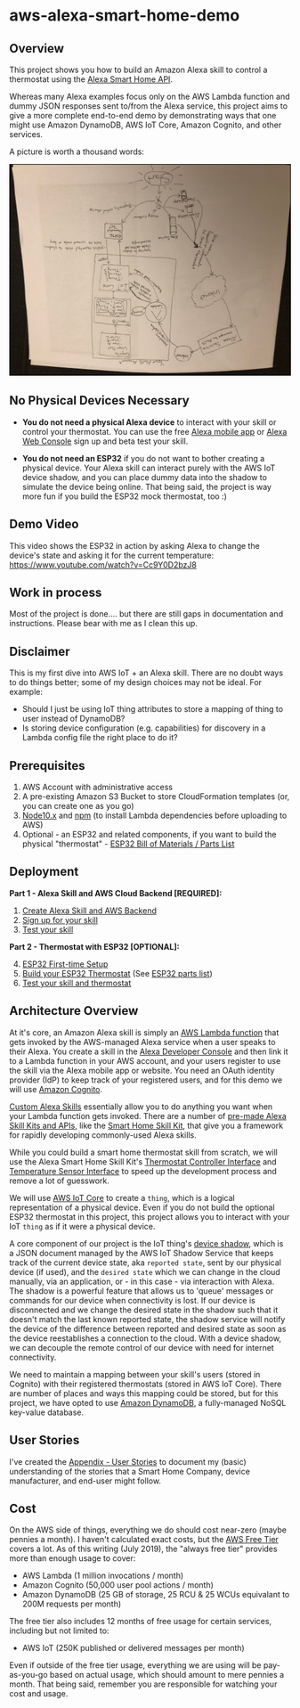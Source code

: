 # aws-alexa-smart-home-demo

## Overview
This project shows you how to build an Amazon Alexa skill to control a thermostat using the [Alexa Smart Home API](https://developer.amazon.com/docs/smarthome/understand-the-smart-home-skill-api.html).

Whereas many Alexa examples focus only on the AWS Lambda function and dummy JSON responses sent to/from the Alexa service, this project aims to give a more complete end-to-end demo by demonstrating ways that one might use Amazon DynamoDB, AWS IoT Core, Amazon Cognito, and other services. 

A picture is worth a thousand words: 

<img src="./images/architecture-overview.JPG" border="1" style="border-color: black;transform:rotate(180deg);">

## No Physical Devices Necessary

* **You do not need a physical Alexa device** to interact with your skill or control your thermostat. You can use the free [Alexa mobile app](https://www.amazon.com/gp/help/customer/display.html?nodeId=201602060) or [Alexa Web Console](https://alexa.amazon.com) sign up and beta test your skill. 

* **You do not need an ESP32** if you do not want to bother creating a physical device. Your Alexa skill can interact purely with the AWS IoT device shadow, and you can place dummy data into the shadow to simulate the device being online. That being said, the project is way more fun if you build the ESP32 mock thermostat, too :)

## Demo Video

This video shows the ESP32 in action by asking Alexa to change the device's state and asking it for the current temperature: 
https://www.youtube.com/watch?v=Cc9Y0D2bzJ8

## Work in process

Most of the project is done.... but there are still gaps in documentation and instructions. Please bear with me as I clean this up.

## Disclaimer

This is my first dive into AWS IoT + an Alexa skill. There are no doubt ways to do things better; some of my design choices may not be ideal. For example:

* Should I just be using IoT thing attributes to store a mapping of thing to user instead of DynamoDB?
* Is storing device configuration (e.g. capabilities) for discovery in a Lambda config file the right place to do it? 

## Prerequisites

1. AWS Account with administrative access
2. A pre-existing Amazon S3 Bucket to store CloudFormation templates (or, you can create one as you go)
3. [Node10.x](https://nodejs.org/en/download/) and [npm](https://www.npmjs.com/get-npm) (to install Lambda dependencies before uploading to AWS)
4. Optional - an ESP32 and related components, if you want to build the physical "thermostat" - [ESP32 Bill of Materials / Parts List](docs/esp32-parts-list.md)

## Deployment

**Part 1 - Alexa Skill and AWS Cloud Backend [REQUIRED]:**

1. [Create Alexa Skill and AWS Backend](./docs/01-create-alexa-skill-and-aws-backend.md)
1. [Sign up for your skill](./docs/02-sign-up-for-your-skill.md)
1. [Test your skill](./docs/03-test-skill-without-device.md)

**Part 2 - Thermostat with ESP32 [OPTIONAL]:**

4. [ESP32 First-time Setup](./docs/04-esp32-first-time-setup.md)
5. [Build your ESP32 Thermostat](./docs/05-build-esp32-thermostat.md) (See [ESP32 parts list](./docs/05a-esp32-parts-list.md))
6. [Test your skill and thermostat](./docs/06-test-skill-with-esp32.md)

## Architecture Overview

At it's core, an Amazon Alexa skill is simply an [AWS Lambda function](https://aws.amazon.com/lambda/) that gets invoked by the AWS-managed Alexa service when a user speaks to their Alexa. You create a skill in the [Alexa Developer Console](https://developer.amazon.com/alexa/console/ask) and then link it to a Lambda function in your AWS account, and your users register to use the skill via the Alexa mobile app or website. You need an OAuth identity provider (IdP) to keep track of your registered users, and for this demo we will use [Amazon Cognito](https://aws.amazon.com/cognito/).

[Custom Alexa Skills](https://developer.amazon.com/docs/custom-skills/understanding-custom-skills.html) essentially allow you to do anything you want when your Lambda function gets invoked. There are a number of [pre-made Alexa Skill Kits and APIs](https://developer.amazon.com/docs/ask-overviews/understanding-the-different-types-of-skills.html), like the [Smart Home Skill Kit](https://developer.amazon.com/docs/ask-overviews/understanding-the-different-types-of-skills.html#smart-home-skills-pre-built-model), that give you a framework for rapidly developing commonly-used Alexa skills. 

While you could build a smart home thermostat skill from scratch, we will use the Alexa Smart Home Skill Kit's [Thermostat Controller Interface](https://developer.amazon.com/docs/smarthome/build-smart-home-skills-for-hvac-devices.html) and [Temperature Sensor Interface](https://developer.amazon.com/docs/device-apis/alexa-temperaturesensor.html) to speed up the development process and remove a lot of guesswork. 

We will use [AWS IoT Core](https://aws.amazon.com/iot-core/) to create a `thing`, which is a logical representation of a physical device. Even if you do not build the optional ESP32 thermostat in this project, this project allows you to interact with your IoT `thing` as if it were a physical device.

A core component of our project is the IoT thing's [device shadow](https://docs.aws.amazon.com/iot/latest/developerguide/iot-device-shadows.html), which is a JSON document managed by the AWS IoT Shadow Service that keeps track of the current device state, aka `reported state`, sent by our physical device (if used), and the `desired state` which we can change in the cloud manually, via an application, or - in this case - via interaction with Alexa. The shadow is a powerful feature that allows us to 'queue' messages or commands for our device when connectivity is lost. If our device is disconnected and we change the desired state in the shadow such that it doesn't match the last known reported state, the shadow service will notify the device of the difference between reported and desired state as soon as the device reestablishes a connection to the cloud. With a device shadow, we can decouple the remote control of our device with need for internet connectivity. 

We need to maintain a mapping between your skill's users (stored in Cognito) with their registered thermostats (stored in AWS IoT Core). There are number of places and ways this mapping could be stored, but for this project, we have opted to use [Amazon DynamoDB](https://aws.amazon.com/dynamodb/), a fully-managed NoSQL key-value database.

## User Stories

I've created the [Appendix - User Stories](./docs/appendix-user-stories.md) to document my (basic) understanding of the stories that a Smart Home Company, device manufacturer, and end-user might follow.

## Cost

On the AWS side of things, everything we do should cost near-zero (maybe pennies a month). I haven't calculated exact costs, but the [AWS Free Tier](https://aws.amazon.com/free/) covers a lot. As of this writing (July 2019), the "always free tier" provides more than enough usage to cover: 

* AWS Lambda (1 million invocations / month)
* Amazon Cognito (50,000 user pool actions / month)
* Amazon DynamoDB (25 GB of storage, 25 RCU & 25 WCUs equivalant to 200M requests per month)

The free tier also includes 12 months of free usage for certain services, including but not limited to: 

* AWS IoT (250K published or delivered messages per month)

Even if outside of the free tier usage, everything we are using will be pay-as-you-go based on actual usage, which should amount to mere pennies a month. That being said, remember you are responsible for watching your cost and usage. 

